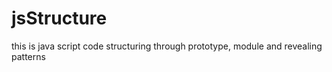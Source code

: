 # jsStructure
this is java script code structuring through prototype, module and revealing patterns
